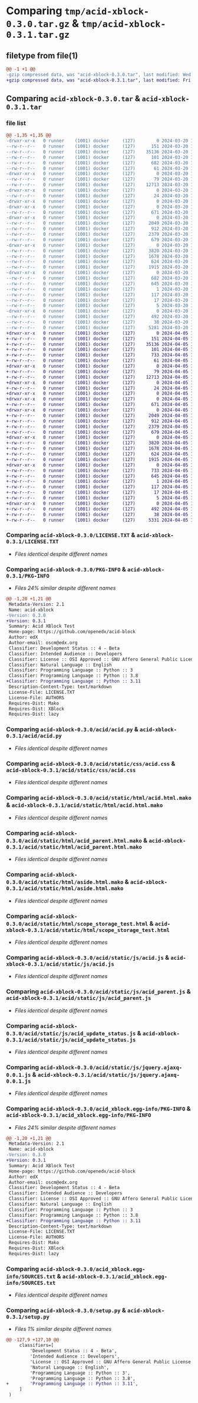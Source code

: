 # Comparing `tmp/acid-xblock-0.3.0.tar.gz` & `tmp/acid-xblock-0.3.1.tar.gz`

## filetype from file(1)

```diff
@@ -1 +1 @@
-gzip compressed data, was "acid-xblock-0.3.0.tar", last modified: Wed Mar 20 15:16:54 2024, max compression
+gzip compressed data, was "acid-xblock-0.3.1.tar", last modified: Fri Apr  5 14:38:47 2024, max compression
```

## Comparing `acid-xblock-0.3.0.tar` & `acid-xblock-0.3.1.tar`

### file list

```diff
@@ -1,35 +1,35 @@
-drwxr-xr-x   0 runner    (1001) docker     (127)        0 2024-03-20 15:16:54.917491 acid-xblock-0.3.0/
--rw-r--r--   0 runner    (1001) docker     (127)      151 2024-03-20 15:16:47.000000 acid-xblock-0.3.0/AUTHORS
--rw-r--r--   0 runner    (1001) docker     (127)    35136 2024-03-20 15:16:47.000000 acid-xblock-0.3.0/LICENSE.TXT
--rw-r--r--   0 runner    (1001) docker     (127)      101 2024-03-20 15:16:47.000000 acid-xblock-0.3.0/MANIFEST.in
--rw-r--r--   0 runner    (1001) docker     (127)      682 2024-03-20 15:16:54.917491 acid-xblock-0.3.0/PKG-INFO
--rw-r--r--   0 runner    (1001) docker     (127)       61 2024-03-20 15:16:47.000000 acid-xblock-0.3.0/README.md
-drwxr-xr-x   0 runner    (1001) docker     (127)        0 2024-03-20 15:16:54.913491 acid-xblock-0.3.0/acid/
--rw-r--r--   0 runner    (1001) docker     (127)       79 2024-03-20 15:16:47.000000 acid-xblock-0.3.0/acid/__init__.py
--rw-r--r--   0 runner    (1001) docker     (127)    12713 2024-03-20 15:16:47.000000 acid-xblock-0.3.0/acid/acid.py
-drwxr-xr-x   0 runner    (1001) docker     (127)        0 2024-03-20 15:16:54.913491 acid-xblock-0.3.0/acid/public/
--rw-r--r--   0 runner    (1001) docker     (127)       24 2024-03-20 15:16:47.000000 acid-xblock-0.3.0/acid/public/test_data.json
-drwxr-xr-x   0 runner    (1001) docker     (127)        0 2024-03-20 15:16:54.909491 acid-xblock-0.3.0/acid/static/
-drwxr-xr-x   0 runner    (1001) docker     (127)        0 2024-03-20 15:16:54.913491 acid-xblock-0.3.0/acid/static/css/
--rw-r--r--   0 runner    (1001) docker     (127)      671 2024-03-20 15:16:47.000000 acid-xblock-0.3.0/acid/static/css/acid.css
-drwxr-xr-x   0 runner    (1001) docker     (127)        0 2024-03-20 15:16:54.913491 acid-xblock-0.3.0/acid/static/html/
--rw-r--r--   0 runner    (1001) docker     (127)     2049 2024-03-20 15:16:47.000000 acid-xblock-0.3.0/acid/static/html/acid.html.mako
--rw-r--r--   0 runner    (1001) docker     (127)      912 2024-03-20 15:16:47.000000 acid-xblock-0.3.0/acid/static/html/acid_parent.html.mako
--rw-r--r--   0 runner    (1001) docker     (127)     2379 2024-03-20 15:16:47.000000 acid-xblock-0.3.0/acid/static/html/aside.html.mako
--rw-r--r--   0 runner    (1001) docker     (127)      679 2024-03-20 15:16:47.000000 acid-xblock-0.3.0/acid/static/html/scope_storage_test.html
-drwxr-xr-x   0 runner    (1001) docker     (127)        0 2024-03-20 15:16:54.913491 acid-xblock-0.3.0/acid/static/js/
--rw-r--r--   0 runner    (1001) docker     (127)     3820 2024-03-20 15:16:47.000000 acid-xblock-0.3.0/acid/static/js/acid.js
--rw-r--r--   0 runner    (1001) docker     (127)     1678 2024-03-20 15:16:47.000000 acid-xblock-0.3.0/acid/static/js/acid_parent.js
--rw-r--r--   0 runner    (1001) docker     (127)      624 2024-03-20 15:16:47.000000 acid-xblock-0.3.0/acid/static/js/acid_update_status.js
--rw-r--r--   0 runner    (1001) docker     (127)     1915 2024-03-20 15:16:47.000000 acid-xblock-0.3.0/acid/static/js/jquery.ajaxq-0.0.1.js
-drwxr-xr-x   0 runner    (1001) docker     (127)        0 2024-03-20 15:16:54.917491 acid-xblock-0.3.0/acid_xblock.egg-info/
--rw-r--r--   0 runner    (1001) docker     (127)      682 2024-03-20 15:16:54.000000 acid-xblock-0.3.0/acid_xblock.egg-info/PKG-INFO
--rw-r--r--   0 runner    (1001) docker     (127)      645 2024-03-20 15:16:54.000000 acid-xblock-0.3.0/acid_xblock.egg-info/SOURCES.txt
--rw-r--r--   0 runner    (1001) docker     (127)        1 2024-03-20 15:16:54.000000 acid-xblock-0.3.0/acid_xblock.egg-info/dependency_links.txt
--rw-r--r--   0 runner    (1001) docker     (127)      117 2024-03-20 15:16:54.000000 acid-xblock-0.3.0/acid_xblock.egg-info/entry_points.txt
--rw-r--r--   0 runner    (1001) docker     (127)       17 2024-03-20 15:16:54.000000 acid-xblock-0.3.0/acid_xblock.egg-info/requires.txt
--rw-r--r--   0 runner    (1001) docker     (127)        5 2024-03-20 15:16:54.000000 acid-xblock-0.3.0/acid_xblock.egg-info/top_level.txt
-drwxr-xr-x   0 runner    (1001) docker     (127)        0 2024-03-20 15:16:54.913491 acid-xblock-0.3.0/requirements/
--rw-r--r--   0 runner    (1001) docker     (127)      492 2024-03-20 15:16:47.000000 acid-xblock-0.3.0/requirements/constraints.txt
--rw-r--r--   0 runner    (1001) docker     (127)       38 2024-03-20 15:16:54.917491 acid-xblock-0.3.0/setup.cfg
--rw-r--r--   0 runner    (1001) docker     (127)     5281 2024-03-20 15:16:47.000000 acid-xblock-0.3.0/setup.py
+drwxr-xr-x   0 runner    (1001) docker     (127)        0 2024-04-05 14:38:47.517804 acid-xblock-0.3.1/
+-rw-r--r--   0 runner    (1001) docker     (127)      151 2024-04-05 14:38:44.000000 acid-xblock-0.3.1/AUTHORS
+-rw-r--r--   0 runner    (1001) docker     (127)    35136 2024-04-05 14:38:44.000000 acid-xblock-0.3.1/LICENSE.TXT
+-rw-r--r--   0 runner    (1001) docker     (127)      101 2024-04-05 14:38:44.000000 acid-xblock-0.3.1/MANIFEST.in
+-rw-r--r--   0 runner    (1001) docker     (127)      733 2024-04-05 14:38:47.517804 acid-xblock-0.3.1/PKG-INFO
+-rw-r--r--   0 runner    (1001) docker     (127)       61 2024-04-05 14:38:44.000000 acid-xblock-0.3.1/README.md
+drwxr-xr-x   0 runner    (1001) docker     (127)        0 2024-04-05 14:38:47.513804 acid-xblock-0.3.1/acid/
+-rw-r--r--   0 runner    (1001) docker     (127)       79 2024-04-05 14:38:44.000000 acid-xblock-0.3.1/acid/__init__.py
+-rw-r--r--   0 runner    (1001) docker     (127)    12713 2024-04-05 14:38:44.000000 acid-xblock-0.3.1/acid/acid.py
+drwxr-xr-x   0 runner    (1001) docker     (127)        0 2024-04-05 14:38:47.513804 acid-xblock-0.3.1/acid/public/
+-rw-r--r--   0 runner    (1001) docker     (127)       24 2024-04-05 14:38:44.000000 acid-xblock-0.3.1/acid/public/test_data.json
+drwxr-xr-x   0 runner    (1001) docker     (127)        0 2024-04-05 14:38:47.513804 acid-xblock-0.3.1/acid/static/
+drwxr-xr-x   0 runner    (1001) docker     (127)        0 2024-04-05 14:38:47.513804 acid-xblock-0.3.1/acid/static/css/
+-rw-r--r--   0 runner    (1001) docker     (127)      671 2024-04-05 14:38:44.000000 acid-xblock-0.3.1/acid/static/css/acid.css
+drwxr-xr-x   0 runner    (1001) docker     (127)        0 2024-04-05 14:38:47.513804 acid-xblock-0.3.1/acid/static/html/
+-rw-r--r--   0 runner    (1001) docker     (127)     2049 2024-04-05 14:38:44.000000 acid-xblock-0.3.1/acid/static/html/acid.html.mako
+-rw-r--r--   0 runner    (1001) docker     (127)      912 2024-04-05 14:38:44.000000 acid-xblock-0.3.1/acid/static/html/acid_parent.html.mako
+-rw-r--r--   0 runner    (1001) docker     (127)     2379 2024-04-05 14:38:44.000000 acid-xblock-0.3.1/acid/static/html/aside.html.mako
+-rw-r--r--   0 runner    (1001) docker     (127)      679 2024-04-05 14:38:44.000000 acid-xblock-0.3.1/acid/static/html/scope_storage_test.html
+drwxr-xr-x   0 runner    (1001) docker     (127)        0 2024-04-05 14:38:47.513804 acid-xblock-0.3.1/acid/static/js/
+-rw-r--r--   0 runner    (1001) docker     (127)     3820 2024-04-05 14:38:44.000000 acid-xblock-0.3.1/acid/static/js/acid.js
+-rw-r--r--   0 runner    (1001) docker     (127)     1678 2024-04-05 14:38:44.000000 acid-xblock-0.3.1/acid/static/js/acid_parent.js
+-rw-r--r--   0 runner    (1001) docker     (127)      624 2024-04-05 14:38:44.000000 acid-xblock-0.3.1/acid/static/js/acid_update_status.js
+-rw-r--r--   0 runner    (1001) docker     (127)     1915 2024-04-05 14:38:44.000000 acid-xblock-0.3.1/acid/static/js/jquery.ajaxq-0.0.1.js
+drwxr-xr-x   0 runner    (1001) docker     (127)        0 2024-04-05 14:38:47.517804 acid-xblock-0.3.1/acid_xblock.egg-info/
+-rw-r--r--   0 runner    (1001) docker     (127)      733 2024-04-05 14:38:47.000000 acid-xblock-0.3.1/acid_xblock.egg-info/PKG-INFO
+-rw-r--r--   0 runner    (1001) docker     (127)      645 2024-04-05 14:38:47.000000 acid-xblock-0.3.1/acid_xblock.egg-info/SOURCES.txt
+-rw-r--r--   0 runner    (1001) docker     (127)        1 2024-04-05 14:38:47.000000 acid-xblock-0.3.1/acid_xblock.egg-info/dependency_links.txt
+-rw-r--r--   0 runner    (1001) docker     (127)      117 2024-04-05 14:38:47.000000 acid-xblock-0.3.1/acid_xblock.egg-info/entry_points.txt
+-rw-r--r--   0 runner    (1001) docker     (127)       17 2024-04-05 14:38:47.000000 acid-xblock-0.3.1/acid_xblock.egg-info/requires.txt
+-rw-r--r--   0 runner    (1001) docker     (127)        5 2024-04-05 14:38:47.000000 acid-xblock-0.3.1/acid_xblock.egg-info/top_level.txt
+drwxr-xr-x   0 runner    (1001) docker     (127)        0 2024-04-05 14:38:47.517804 acid-xblock-0.3.1/requirements/
+-rw-r--r--   0 runner    (1001) docker     (127)      492 2024-04-05 14:38:44.000000 acid-xblock-0.3.1/requirements/constraints.txt
+-rw-r--r--   0 runner    (1001) docker     (127)       38 2024-04-05 14:38:47.517804 acid-xblock-0.3.1/setup.cfg
+-rw-r--r--   0 runner    (1001) docker     (127)     5331 2024-04-05 14:38:44.000000 acid-xblock-0.3.1/setup.py
```

### Comparing `acid-xblock-0.3.0/LICENSE.TXT` & `acid-xblock-0.3.1/LICENSE.TXT`

 * *Files identical despite different names*

### Comparing `acid-xblock-0.3.0/PKG-INFO` & `acid-xblock-0.3.1/PKG-INFO`

 * *Files 24% similar despite different names*

```diff
@@ -1,20 +1,21 @@
 Metadata-Version: 2.1
 Name: acid-xblock
-Version: 0.3.0
+Version: 0.3.1
 Summary: Acid XBlock Test
 Home-page: https://github.com/openedx/acid-block
 Author: edX
 Author-email: oscm@edx.org
 Classifier: Development Status :: 4 - Beta
 Classifier: Intended Audience :: Developers
 Classifier: License :: OSI Approved :: GNU Affero General Public License v3
 Classifier: Natural Language :: English
 Classifier: Programming Language :: Python :: 3
 Classifier: Programming Language :: Python :: 3.8
+Classifier: Programming Language :: Python :: 3.11
 Description-Content-Type: text/markdown
 License-File: LICENSE.TXT
 License-File: AUTHORS
 Requires-Dist: Mako
 Requires-Dist: XBlock
 Requires-Dist: lazy
```

### Comparing `acid-xblock-0.3.0/acid/acid.py` & `acid-xblock-0.3.1/acid/acid.py`

 * *Files identical despite different names*

### Comparing `acid-xblock-0.3.0/acid/static/css/acid.css` & `acid-xblock-0.3.1/acid/static/css/acid.css`

 * *Files identical despite different names*

### Comparing `acid-xblock-0.3.0/acid/static/html/acid.html.mako` & `acid-xblock-0.3.1/acid/static/html/acid.html.mako`

 * *Files identical despite different names*

### Comparing `acid-xblock-0.3.0/acid/static/html/acid_parent.html.mako` & `acid-xblock-0.3.1/acid/static/html/acid_parent.html.mako`

 * *Files identical despite different names*

### Comparing `acid-xblock-0.3.0/acid/static/html/aside.html.mako` & `acid-xblock-0.3.1/acid/static/html/aside.html.mako`

 * *Files identical despite different names*

### Comparing `acid-xblock-0.3.0/acid/static/html/scope_storage_test.html` & `acid-xblock-0.3.1/acid/static/html/scope_storage_test.html`

 * *Files identical despite different names*

### Comparing `acid-xblock-0.3.0/acid/static/js/acid.js` & `acid-xblock-0.3.1/acid/static/js/acid.js`

 * *Files identical despite different names*

### Comparing `acid-xblock-0.3.0/acid/static/js/acid_parent.js` & `acid-xblock-0.3.1/acid/static/js/acid_parent.js`

 * *Files identical despite different names*

### Comparing `acid-xblock-0.3.0/acid/static/js/acid_update_status.js` & `acid-xblock-0.3.1/acid/static/js/acid_update_status.js`

 * *Files identical despite different names*

### Comparing `acid-xblock-0.3.0/acid/static/js/jquery.ajaxq-0.0.1.js` & `acid-xblock-0.3.1/acid/static/js/jquery.ajaxq-0.0.1.js`

 * *Files identical despite different names*

### Comparing `acid-xblock-0.3.0/acid_xblock.egg-info/PKG-INFO` & `acid-xblock-0.3.1/acid_xblock.egg-info/PKG-INFO`

 * *Files 24% similar despite different names*

```diff
@@ -1,20 +1,21 @@
 Metadata-Version: 2.1
 Name: acid-xblock
-Version: 0.3.0
+Version: 0.3.1
 Summary: Acid XBlock Test
 Home-page: https://github.com/openedx/acid-block
 Author: edX
 Author-email: oscm@edx.org
 Classifier: Development Status :: 4 - Beta
 Classifier: Intended Audience :: Developers
 Classifier: License :: OSI Approved :: GNU Affero General Public License v3
 Classifier: Natural Language :: English
 Classifier: Programming Language :: Python :: 3
 Classifier: Programming Language :: Python :: 3.8
+Classifier: Programming Language :: Python :: 3.11
 Description-Content-Type: text/markdown
 License-File: LICENSE.TXT
 License-File: AUTHORS
 Requires-Dist: Mako
 Requires-Dist: XBlock
 Requires-Dist: lazy
```

### Comparing `acid-xblock-0.3.0/acid_xblock.egg-info/SOURCES.txt` & `acid-xblock-0.3.1/acid_xblock.egg-info/SOURCES.txt`

 * *Files identical despite different names*

### Comparing `acid-xblock-0.3.0/setup.py` & `acid-xblock-0.3.1/setup.py`

 * *Files 1% similar despite different names*

```diff
@@ -127,9 +127,10 @@
     classifiers=[
         'Development Status :: 4 - Beta',
         'Intended Audience :: Developers',
         'License :: OSI Approved :: GNU Affero General Public License v3',
         'Natural Language :: English',
         'Programming Language :: Python :: 3',
         'Programming Language :: Python :: 3.8',
+        'Programming Language :: Python :: 3.11',
     ]
 )
```


